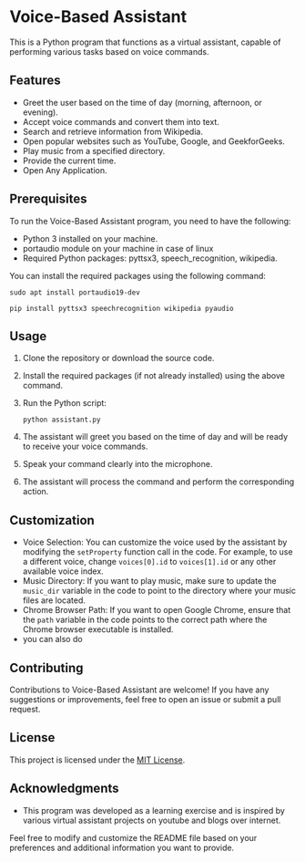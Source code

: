 
# Voice-Based Assistant 

This is a Python program that functions as a virtual assistant, capable of performing various tasks based on voice commands.

## Features

- Greet the user based on the time of day (morning, afternoon, or evening).
- Accept voice commands and convert them into text.
- Search and retrieve information from Wikipedia.
- Open popular websites such as YouTube, Google, and GeekforGeeks.
- Play music from a specified directory.
- Provide the current time.
- Open Any Application.

## Prerequisites

To run the Voice-Based Assistant program, you need to have the following:

- Python 3 installed on your machine.
- portaudio module on your machine in case of linux
- Required Python packages: pyttsx3, speech_recognition, wikipedia.

You can install the required packages using the following command:

```shell
sudo apt install portaudio19-dev
```

```shell
pip install pyttsx3 speechrecognition wikipedia pyaudio
```

## Usage

1. Clone the repository or download the source code.
2. Install the required packages (if not already installed) using the above command.
3. Run the Python script:

   ```shell
   python assistant.py
   ```

4. The assistant will greet you based on the time of day and will be ready to receive your voice commands.
5. Speak your command clearly into the microphone.
6. The assistant will process the command and perform the corresponding action.

## Customization

- Voice Selection: You can customize the voice used by the assistant by modifying the `setProperty` function call in the code. For example, to use a different voice, change `voices[0].id` to `voices[1].id` or any other available voice index.
- Music Directory: If you want to play music, make sure to update the `music_dir` variable in the code to point to the directory where your music files are located.
- Chrome Browser Path: If you want to open Google Chrome, ensure that the `path` variable in the code points to the correct path where the Chrome browser executable is installed.
- you can also do 

## Contributing

Contributions to Voice-Based Assistant are welcome! If you have any suggestions or improvements, feel free to open an issue or submit a pull request.

## License

This project is licensed under the [MIT License](LICENSE).

## Acknowledgments

- This program was developed as a learning exercise and is inspired by various virtual assistant projects on youtube and blogs over internet.

Feel free to modify and customize the README file based on your preferences and additional information you want to provide.
